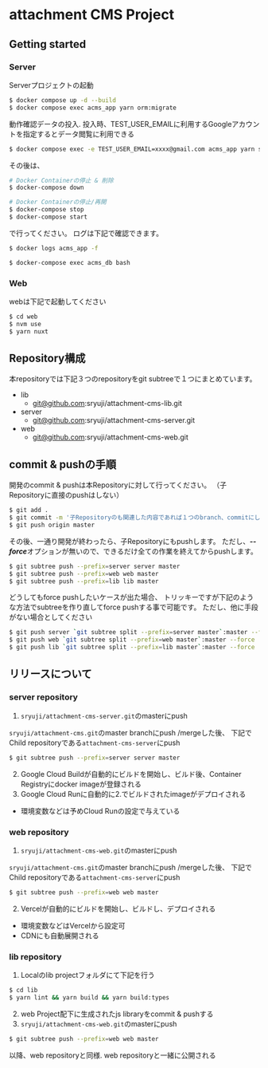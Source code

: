 # attachment CMS Project


## Getting started


### Server
Serverプロジェクトの起動

```bash
$ docker compose up -d --build
$ docker compose exec acms_app yarn orm:migrate
```

動作確認データの投入.
投入時、TEST_USER_EMAILに利用するGoogleアカウントを指定するとデータ閲覧に利用できる

```bash
$ docker compose exec -e TEST_USER_EMAIL=xxxx@gmail.com acms_app yarn seed:dev
```

その後は、

```bash
# Docker Containerの停止 & 削除
$ docker-compose down

# Docker Containerの停止/再開
$ docker-compose stop
$ docker-compose start
```

で行ってください。
ログは下記で確認できます。

```bash
$ docker logs acms_app -f
```


```bash
$ docker-compose exec acms_db bash
```

### Web
webは下記で起動してください

```bash
$ cd web
$ nvm use
$ yarn nuxt
```

## Repository構成

本repositoryでは下記３つのrepositoryをgit subtreeで１つにまとめています。

- lib
  - git@github.com:sryuji/attachment-cms-lib.git
- server
  - git@github.com:sryuji/attachment-cms-server.git
- web
  - git@github.com:sryuji/attachment-cms-web.git

## commit & pushの手順

開発のcommit & pushは本Repositoryに対して行ってください。
（子Repositoryに直接のpushはしない）

```bash
$ git add .
$ git commit -m '子Repositoryのも関連した内容であれば１つのbranch、commitにして良い'
$ git push origin master
```

その後、一通り開発が終わったら、子Repositoryにもpushします。
ただし、***--force***オプションが無いので、できるだけ全ての作業を終えてからpushします。

```bash
$ git subtree push --prefix=server server master
$ git subtree push --prefix=web web master
$ git subtree push --prefix=lib lib master
```

どうしてもforce pushしたいケースが出た場合、
トリッキーですが下記のような方法でsubtreeを作り直してforce pushする事で可能です。
ただし、他に手段がない場合としてください

```bash
$ git push server `git subtree split --prefix=server master`:master --force
$ git push web `git subtree split --prefix=web master`:master --force
$ git push lib `git subtree split --prefix=lib master`:master --force
```


## リリースについて

### server repository

1. `sryuji/attachment-cms-server.git`のmasterにpush

`sryuji/attachment-cms.git`のmaster branchにpush /mergeした後、
下記でChild repositoryである`attachment-cms-server`にpush

```bash
$ git subtree push --prefix=server server master
```

2. Google Cloud Buildが自動的にビルドを開始し、ビルド後、Container Registryにdocker imageが登録される
3. Google Cloud Runに自動的に2.でビルドされたimageがデプロイされる
  + 環境変数などは予めCloud Runの設定で与えている


### web repository

1. `sryuji/attachment-cms-web.git`のmasterにpush

`sryuji/attachment-cms.git`のmaster branchにpush /mergeした後、
下記でChild repositoryである`attachment-cms-server`にpush

```bash
$ git subtree push --prefix=web web master
```

2. Vercelが自動的にビルドを開始し、ビルドし、デプロイされる
  + 環境変数などはVercelから設定可
  + CDNにも自動展開される


### lib repository

1. Localのlib projectフォルダにて下記を行う

```bash
$ cd lib
$ yarn lint && yarn build && yarn build:types
```

2. web Project配下に生成されたjs libraryをcommit & pushする
3. `sryuji/attachment-cms-web.git`のmasterにpush

```bash
$ git subtree push --prefix=web web master
```

以降、web repositoryと同様. web repositoryと一緒に公開される
